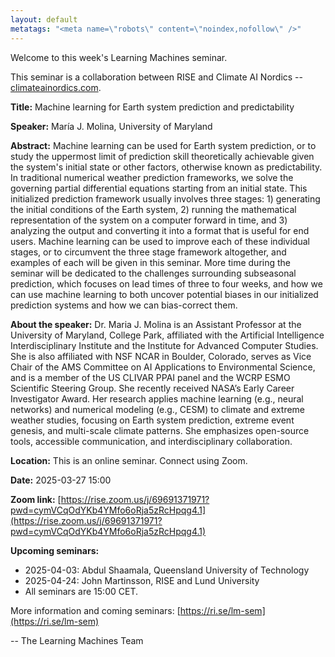 ```yaml
---
layout: default
metatags: "<meta name=\"robots\" content=\"noindex,nofollow\" />"
---
```

 
Welcome to this week's Learning Machines seminar.

This seminar is a collaboration between RISE and Climate AI Nordics -- [climateainordics.com](https://climateainordics.com/).

**Title:**  Machine learning for Earth system prediction and predictability

**Speaker:** María J. Molina, University of Maryland

**Abstract:**  Machine learning can be used for Earth system prediction, or to study the uppermost limit of prediction skill theoretically achievable given the system&#x27;s initial state or other factors, otherwise known as predictability. In traditional numerical weather prediction frameworks, we solve the governing partial differential equations starting from an initial state. This initialized prediction framework usually involves three stages: 1) generating the initial conditions of the Earth system, 2) running the mathematical representation of the system on a computer forward in time, and 3) analyzing the output and converting it into a format that is useful for end users. Machine learning can be used to improve each of these individual stages, or to circumvent the three stage framework altogether, and examples of each will be given in this seminar. More time during the seminar will be dedicated to the challenges surrounding subseasonal prediction, which focuses on lead times of three to four weeks, and how we can use machine learning to both uncover potential biases in our initialized prediction systems and how we can bias-correct them.

**About the speaker:** Dr. Maria J. Molina is an Assistant Professor at the University of Maryland, College Park, affiliated with the Artificial Intelligence Interdisciplinary Institute and the Institute for Advanced Computer Studies. She is also affiliated with NSF NCAR in Boulder, Colorado, serves as Vice Chair of the AMS Committee on AI Applications to Environmental Science, and is a member of the US CLIVAR PPAI panel and the WCRP ESMO Scientific Steering Group. She recently received NASA’s Early Career Investigator Award. Her research applies machine learning (e.g., neural networks) and numerical modeling (e.g., CESM) to climate and extreme weather studies, focusing on Earth system prediction, extreme event genesis, and multi-scale climate patterns. She emphasizes open-source tools, accessible communication, and interdisciplinary collaboration.

**Location:** This is an online seminar. Connect using Zoom.

**Date:** 2025-03-27 15:00

**Zoom link:** [https://rise.zoom.us/j/69691371971?pwd=cymVCqOdYKb4YMfo6oRja5zRcHpqg4.1](https://rise.zoom.us/j/69691371971?pwd=cymVCqOdYKb4YMfo6oRja5zRcHpqg4.1)

**Upcoming seminars:**

* 2025-04-03: Abdul Shaamala, Queensland University of Technology
* 2025-04-24: John Martinsson, RISE and Lund University
* All seminars are 15:00 CET.

More information and coming seminars: [https://ri.se/lm-sem](https://ri.se/lm-sem)

-- The Learning Machines Team

